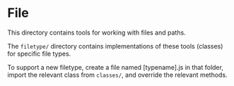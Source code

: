 # File

This directory contains tools for working with files and paths.

The `filetype/` directory contains implementations of these tools (classes) for specific file types.

To support a new filetype, create a file named [typename].js in that folder, import the relevant class from `classes/`, and override the relevant methods.
